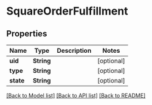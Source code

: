# SquareOrderFulfillment

## Properties
Name | Type | Description | Notes
------------ | ------------- | ------------- | -------------
**uid** | **String** |  | [optional] 
**type** | **String** |  | [optional] 
**state** | **String** |  | [optional] 

[[Back to Model list]](../README.md#documentation-for-models) [[Back to API list]](../README.md#documentation-for-api-endpoints) [[Back to README]](../README.md)



